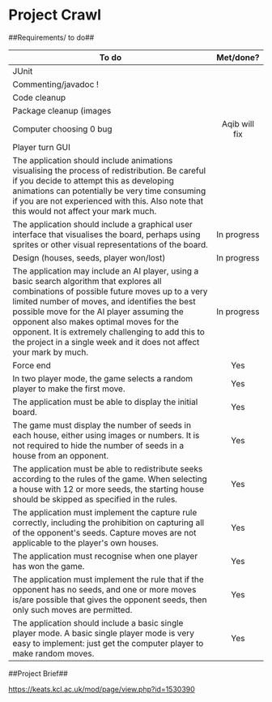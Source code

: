 # Project Crawl #

##Requirements/ to do##

| To do                | Met/done?           |
| -------------------------- |:--------------:| 
| JUnit | |
| Commenting/javadoc ! | |
| Code cleanup | | 
| Package cleanup (images | |
| Computer choosing 0 bug | Aqib will fix  |
| Player turn GUI | |
|The application should include animations visualising the process of redistribution. Be careful if you decide to attempt this as developing animations can potentially be very time consuming if you are not experienced with this. Also note that this would not affect your mark much.| |
|The application should include a graphical user interface that visualises the board, perhaps using sprites or other visual representations of the board. | In progress |
| Design (houses, seeds, player won/lost) | In progress |
|The application may include an AI player, using a basic search algorithm that explores all combinations of possible future moves up to a very limited number of moves, and identifies the best possible move for the AI player assuming the opponent also makes optimal moves for the opponent. It is extremely challenging to add this to the project in a single week and it does not affect your mark by much.| In progress |
| Force end | Yes |
| In two player mode, the game selects a random player to make the first move.  | Yes |
| The application must be able to display the initial board. | Yes |
| The game must display the number of seeds in each house, either using images or numbers. It is not required to hide the number of seeds in a house from an opponent. | Yes |
| The application must be able to redistribute seeks according to the rules of the game. When selecting a house with 12 or more seeds, the starting house should be skipped as specified in the rules. | Yes |
| The application must implement the capture rule correctly, including the prohibition on capturing all of the opponent's seeds. Capture moves are not applicable to the player's own houses. | Yes |
| The application must recognise when one player has won the game. | Yes |
| The application must implement the rule that if the opponent has no seeds, and one or more moves is/are possible that gives the opponent seeds, then only such moves are permitted. |  Yes |
|The application should include a basic single player mode. A basic single player mode is very easy to implement: just get the computer player to make random moves.| Yes |


##Project Brief##

https://keats.kcl.ac.uk/mod/page/view.php?id=1530390
